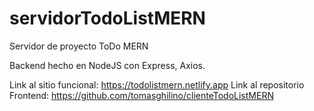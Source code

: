 # servidorTodoListMERN
Servidor de proyecto ToDo MERN


Backend hecho en NodeJS con Express, Axios.



Link al sitio funcional: https://todolistmern.netlify.app 
Link al repositorio Frontend: https://github.com/tomasghilino/clienteTodoListMERN
